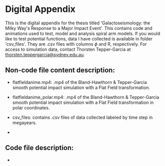 # Digital Appendix

This is the digital appendix for the thesis titled 'Galactoseismology: the Milky Way's Response to a Major Impact Event'. 
This contains code and animations used to test, model and analysis spiral arm models. 
If you would like to test potential functions, data I have collected is available in folder 'csv_files'. They are .csv files with columns $\phi$ and R, respectively.
For access to simulation data, contact Thorsten Tepper-Garcia at thorsten.teppergarcia@sydney.edu.au. 

## Non-code file content description:

- flatfieldanime.mp4: .mp4 of the Bland-Hawthorn & Tepper-Garcia smooth potential impact simulation with a Flat Field transformation.

- flatfieldanime_polar.mp4: .mp4 of the Bland-Hawthorn & Tepper-Garcia smooth potential impact simulation with a Flat Field transformation in polar coordinates.

- csv_files: contains .csv files of data collected labeled by time step in megayears. 

- 

## Code file description: 

- 
